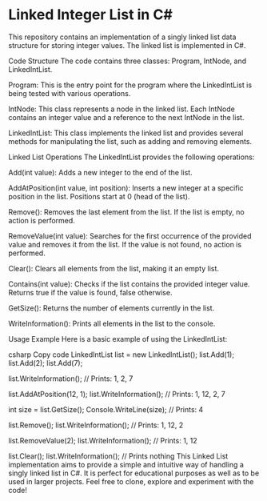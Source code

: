 # Linked Integer List in C#
This repository contains an implementation of a singly linked list data structure for storing integer values. The linked list is implemented in C#.

Code Structure
The code contains three classes: Program, IntNode, and LinkedIntList.

Program: This is the entry point for the program where the LinkedIntList is being tested with various operations.

IntNode: This class represents a node in the linked list. Each IntNode contains an integer value and a reference to the next IntNode in the list.

LinkedIntList: This class implements the linked list and provides several methods for manipulating the list, such as adding and removing elements.

Linked List Operations
The LinkedIntList provides the following operations:

Add(int value): Adds a new integer to the end of the list.

AddAtPosition(int value, int position): Inserts a new integer at a specific position in the list. Positions start at 0 (head of the list).

Remove(): Removes the last element from the list. If the list is empty, no action is performed.

RemoveValue(int value): Searches for the first occurrence of the provided value and removes it from the list. If the value is not found, no action is performed.

Clear(): Clears all elements from the list, making it an empty list.

Contains(int value): Checks if the list contains the provided integer value. Returns true if the value is found, false otherwise.

GetSize(): Returns the number of elements currently in the list.

WriteInformation(): Prints all elements in the list to the console.

Usage Example
Here is a basic example of using the LinkedIntList:

csharp
Copy code
LinkedIntList list = new LinkedIntList();
list.Add(1);
list.Add(2);
list.Add(7);

list.WriteInformation();  // Prints: 1, 2, 7

list.AddAtPosition(12, 1);
list.WriteInformation();  // Prints: 1, 12, 2, 7

int size = list.GetSize();
Console.WriteLine(size);  // Prints: 4

list.Remove();
list.WriteInformation();  // Prints: 1, 12, 2

list.RemoveValue(2);
list.WriteInformation();  // Prints: 1, 12

list.Clear();
list.WriteInformation();  // Prints nothing
This Linked List implementation aims to provide a simple and intuitive way of handling a singly linked list in C#. It is perfect for educational purposes as well as to be used in larger projects. Feel free to clone, explore and experiment with the code!
